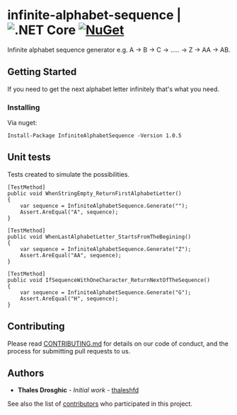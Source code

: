 
# infinite-alphabet-sequence | ![.NET Core](https://github.com/thaleshfd/infinite-alphabet-sequence/workflows/.NET%20Core/badge.svg?branch=master) [![NuGet](https://buildstats.info/nuget/InfiniteAlphabetSequence)](https://www.nuget.org/packages/InfiniteAlphabetSequence/)

Infinite alphabet sequence generator
e.g. A -> B -> C -> ..... -> Z -> AA -> AB.

## Getting Started

If you need to get the next alphabet letter infinitely that's what you need. 

### Installing

Via nuget:
```
Install-Package InfiniteAlphabetSequence -Version 1.0.5
```

## Unit tests

Tests created to simulate the possibilities.

```
[TestMethod]
public void WhenStringEmpty_ReturnFirstAlphabetLetter()
{
    var sequence = InfiniteAlphabetSequence.Generate("");
    Assert.AreEqual("A", sequence);
}

[TestMethod]
public void WhenLastAlphabetLetter_StartsFromTheBegining()
{
    var sequence = InfiniteAlphabetSequence.Generate("Z");
    Assert.AreEqual("AA", sequence);
}

[TestMethod]
public void IfSequenceWithOneCharacter_ReturnNextOfTheSequence()
{
    var sequence = InfiniteAlphabetSequence.Generate("G");
    Assert.AreEqual("H", sequence);
}
```

## Contributing

Please read [CONTRIBUTING.md](https://github.com/thaleshfd/infinite-alphabet-sequence/blob/master/CONTRIBUTING.md) for details on our code of conduct, and the process for submitting pull requests to us.

## Authors

* **Thales Drosghic** - *Initial work* - [thaleshfd](https://github.com/thaleshfd)

See also the list of [contributors](https://github.com/thaleshfd/infinite-alphabet-sequence/contributors) who participated in this project.


